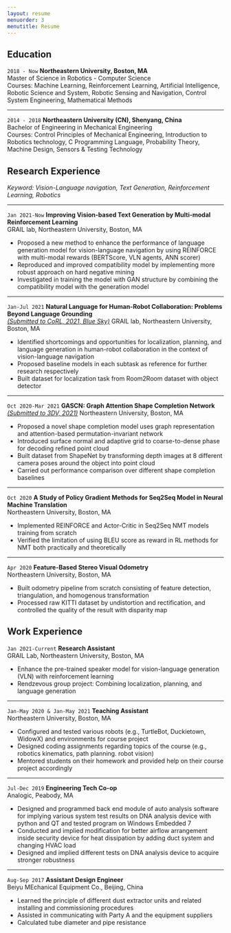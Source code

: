 ```yaml
---
layout: resume
menuorder: 3
menutitle: Resume
---
```

## Education
`2018 - Now`
__Northeastern University, Boston, MA__ <br>
Master of Science in Robotics - Computer Science <br>
Courses: Machine Learning, Reinforcement Learning, Artificial Intelligence, Robotic Science and System, Robotic Sensing and Navigation, Control System Engineering, Mathematical Methods

---
`2014 - 2018`
__Northeastern University (CN), Shenyang, China__ <br>
Bachelor of Engineering in Mechanical Engineering <br>
Courses: Control Principles of Mechanical Engineering, Introduction to Robotics technology, C Programming Language, Probability Theory, Machine Design, Sensors & Testing Technology


## Research Experience
_Keyword: Vision-Language navigation, Text Generation, Reinforcement Learning, Robotics_

---
`Jan 2021-Now`
__Improving Vision-based Text Generation by Multi-modal Reinforcement Learning__ <br>
GRAIL lab, Northeastern University, Boston, MA
- Proposed a new method to enhance the performance of language generation model for vision-language navigation by using REINFORCE with multi-modal rewards (BERTScore, VLN agents, ANN scorer)
- Reproduced and improved compatibility model by implementing more robust approach on hard negative mining
- Investigated in training the model with GAN structure by combining the compatibility model with the generation model

---
`Jan-Jul 2021`
__Natural Language for Human-Robot Collaboration: Problems Beyond Language Grounding__ <br>
[<ins>*(Submitted to CoRL, 2021, Blue Sky)*</ins>](https://openreview.net/pdf?id=j6oOhhGtFbl) GRAIL lab, Northeastern University, Boston, MA
- Identified shortcomings and opportunities for localization, planning, and language generation in human-robot collaboration in the context of vision-language navigation
- Proposed baseline models in each subtask as reference for further research respectively
- Built dataset for localization task from Room2Room dataset with object detector

---
`Oct 2020-Mar 2021`
__GASCN: Graph Attention Shape Completion Network__ <br>
[<ins>*(Submitted to 3DV, 2021)*</ins>](https://drive.google.com/file/d/1VoMU8Q99GDv1KbkigsF-E3GQsozhlkIr/view) Northeastern University, Boston, MA
- Proposed a novel shape completion model uses graph representation and attention-based permutation-invariant network
- Introduced surface normal and adaptive grid to coarse-to-dense phase for decoding refined point cloud
- Built dataset from ShapeNet by transforming depth images at 8 different camera poses around the object into point cloud
- Carried out performance comparison over different shape completion baselines

---
`Oct 2020`
__A Study of Policy Gradient Methods for Seq2Seq Model in Neural Machine Translation__ <br>
Northeastern University, Boston, MA
- Implemented REINFORCE and Actor-Critic in Seq2Seq NMT models training from scratch
- Verified the limitation of using BLEU score as reward in RL methods for NMT both practically and theoretically

---
`Apr 2020`
__Feature-Based Stereo Visual Odometry__ <br>
Northeastern University, Boston, MA
- Built odometry pipeline from scratch consisting of feature detection, triangulation, and homogenous transformation
- Processed raw KITTI dataset by undistortion and rectification, and controlled the quality of the result with disparity map
<!-- A list is also available [online](https://scholar.google.co.uk/citations?user=LTOTl0YAAAAJ) -->

## Work Experience

`Jan 2021-Current`
__Research Assistant__ <br>
GRAIL Lab, Northeastern University, Boston, MA
- Enhance the pre-trained speaker model for vision-language generation (VLN) with reinforcement learning
- Rendzevous group project: Combining localization, planning, and language generation

---
`Jan-May 2020 & Jan-May 2021`
__Teaching Assistant__ <br>
Northeastern University, Boston, MA
- Configured and tested various robots (e.g., TurtleBot, Duckietown, WidowX) and environments for course project
- Designed coding assignments regarding topics of the course (e.g., robotics kinematics, path planning. robot vision)
- Mentored students on their homework and provided help on their course project accordingly

---
`Jul-Dec 2019`
__Engineering Tech Co-op__ <br>
Analogic, Peabody, MA
- Designed and programmed back end module of auto analysis software for implying various system test results on DNA analysis device with python and QT and tested program on Windows Embedded 7
- Conducted and implied modification for better airflow arrangement inside security device for heat dissipation by adding duct system and changing HVAC load
- Designed and implied different tests on DNA analysis device to acquire stronger robustness

---
`Aug-Sep 2017`
__Assistant Design Engineer__ <br>
Beiyu MEchanical Equipment Co., Beijing, China
-	Learned the principle of different dust extractor units and related installing and commissioning procedures
-	Assisted in communicating with Party A and the equipment suppliers
-	Calculated tube diameter and pipe resistance


<!-- ### Footer

Last updated: May 2013 -->
